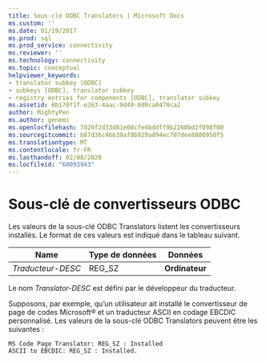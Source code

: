 ```yaml
---
title: Sous-clé ODBC Translators | Microsoft Docs
ms.custom: ''
ms.date: 01/19/2017
ms.prod: sql
ms.prod_service: connectivity
ms.reviewer: ''
ms.technology: connectivity
ms.topic: conceptual
helpviewer_keywords:
- translator subkey [ODBC]
- subkeys [ODBC], translator subkey
- registry entries for components [ODBC], translator subkey
ms.assetid: 6b170f1f-e263-4aac-9d49-8d0ca0470ca2
author: MightyPen
ms.author: genemi
ms.openlocfilehash: 7d26f2d33d81e08cfe4bddff9b2260bd2f098f00
ms.sourcegitcommit: b87d36c46b39af8b929ad94ec707dee8800950f5
ms.translationtype: MT
ms.contentlocale: fr-FR
ms.lasthandoff: 02/08/2020
ms.locfileid: "68093943"
---
```

# <a name="odbc-translators-subkey"></a>Sous-clé de convertisseurs ODBC
Les valeurs de la sous-clé ODBC Translators listent les convertisseurs installés. Le format de ces valeurs est indiqué dans le tableau suivant.  
  
|Name|Type de données|Données|  
|----------|---------------|----------|  
|*Traducteur-DESC*|REG_SZ|**Ordinateur**|  
  
 Le nom *Translator-DESC* est défini par le développeur du traducteur.  
  
 Supposons, par exemple, qu’un utilisateur ait installé le convertisseur de page de codes Microsoft® et un traducteur ASCII en codage EBCDIC personnalisé. Les valeurs de la sous-clé ODBC Translators peuvent être les suivantes :  
  
```  
MS Code Page Translator: REG_SZ : Installed  
ASCII to EBCDIC: REG_SZ : Installed.  
```

